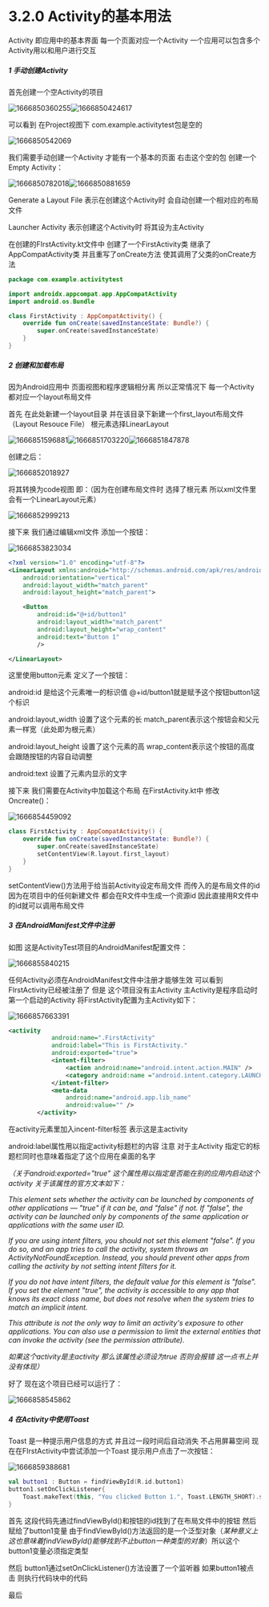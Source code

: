 # 3.2.0 Activity的基本用法

Activity 即应用中的基本界面 每一个页面对应一个Activity 一个应用可以包含多个Activity用以和用户进行交互

##### 1 手动创建Activity

首先创建一个空Activity的项目

![1666850360255](image/3.2.0Activity的基本用法/1666850360255.png)![1666850424617](image/3.2.0Activity的基本用法/1666850424617.png)

可以看到 在Project视图下 com.example.activitytest包是空的

![1666850542069](image/3.2.0Activity的基本用法/1666850542069.png)

我们需要手动创建一个Activity 才能有一个基本的页面 右击这个空的包 创建一个Empty Activity：

![1666850782018](image/3.2.0Activity的基本用法/1666850782018.png)![1666850881659](image/3.2.0Activity的基本用法/1666850881659.png)

Generate a Layout File 表示在创建这个Activity时 会自动创建一个相对应的布局文件

Launcher Activity 表示创建这个Activity时 将其设为主Activity

在创建的FIrstActivity.kt文件中 创建了一个FirstActivity类 继承了AppCompatActivity类 并且重写了onCreate方法 使其调用了父类的onCreate方法

```kotlin
package com.example.activitytest

import androidx.appcompat.app.AppCompatActivity
import android.os.Bundle

class FirstActivity : AppCompatActivity() {
    override fun onCreate(savedInstanceState: Bundle?) {
        super.onCreate(savedInstanceState)
    }
}
```

##### 2 创建和加载布局

因为Android应用中 页面视图和程序逻辑相分离 所以正常情况下 每一个Activity都对应一个layout布局文件

首先 在此处新建一个layout目录 并在该目录下新建一个first_layout布局文件（Layout Resouce File） 根元素选择LinearLayout

![1666851596881](image/3.2.0Activity的基本用法/1666851596881.png)![1666851703220](image/3.2.0Activity的基本用法/1666851703220.png)![1666851847878](image/3.2.0Activity的基本用法/1666851847878.png)

创建之后：

![1666852018927](image/3.2.0Activity的基本用法/1666852018927.png)

将其转换为code视图 即：（因为在创建布局文件时 选择了根元素 所以xml文件里会有一个LinearLayout元素）

![1666852999213](image/3.2.0Activity的基本用法/1666852999213.png)

接下来 我们通过编辑xml文件 添加一个按钮：

![1666853823034](image/3.2.0Activity的基本用法/1666853823034.png)

```xml
<?xml version="1.0" encoding="utf-8"?>
<LinearLayout xmlns:android="http://schemas.android.com/apk/res/android"
    android:orientation="vertical"
    android:layout_width="match_parent"
    android:layout_height="match_parent">

    <Button
        android:id="@+id/button1"
        android:layout_width="match_parent"
        android:layout_height="wrap_content"
        android:text="Button 1"
        />

</LinearLayout>
```

这里使用button元素 定义了一个按钮：

android:id 是给这个元素唯一的标识值 @+id/button1就是赋予这个按钮button1这个标识

android:layout_width 设置了这个元素的长 match_parent表示这个按钮会和父元素一样宽（此处即为根元素）

android:layout_height 设置了这个元素的高 wrap_content表示这个按钮的高度会跟随按钮的内容自动调整

android:text 设置了元素内显示的文字

接下来 我们需要在Activity中加载这个布局 在FirstActivity.kt中 修改Oncreate()：

![1666854459092](image/3.2.0Activity的基本用法/1666854459092.png)

```kotlin
class FirstActivity : AppCompatActivity() {
    override fun onCreate(savedInstanceState: Bundle?) {
        super.onCreate(savedInstanceState)
        setContentView(R.layout.first_layout)
    }
}
```

setContentView()方法用于给当前Activity设定布局文件 而传入的是布局文件的id 因为在项目中的任何新建文件 都会在R文件中生成一个资源id 因此直接用R文件中的id就可以调用布局文件

##### 3 在AndroidManifest文件中注册

如图 这是ActivityTest项目的AndroidManifest配置文件：

![1666855840215](image/3.2.0Activity的基本用法/1666855840215.png)

任何Activity必须在AndroidManifest文件中注册才能够生效 可以看到 FIrstActivity已经被注册了 但是 这个项目没有主Activity 主Activity是程序启动时第一个启动的Activity 将FirstActivity配置为主Activity如下：

![1666857663391](image/3.2.0Activity的基本用法/1666857663391.png)

```xml
<activity
            android:name=".FirstActivity"
            android:label="This is FirstActivity."
            android:exported="true">
            <intent-filter>
                <action android:name="android.intent.action.MAIN" />
                <category android:name ="android.intent.category.LAUNCHER" />
            </intent-filter>
            <meta-data
                android:name="android.app.lib_name"
                android:value="" />
        </activity>
```

在activity元素里加入incent-filter标签 表示这是主activity

android:label属性用以指定activity标题栏的内容 注意 对于主Activity 指定它的标题栏同时也意味着指定了这个应用在桌面的名字

*（关于android:exported="true" 这个属性用以指定是否能在别的应用内启动这个activity 关于该属性的官方文本如下：*

*This element sets whether the activity can be launched by components of other applications — "true" if it can be, and "false" if not. If "false", the activity can be launched only by components of the same application or applications with the same user ID.*

*If you are using intent filters, you should not set this element "false". If you do so, and an app tries to call the activity, system throws an ActivityNotFoundException. Instead, you should prevent other apps from calling the activity by not setting intent filters for it.*

*If you do not have intent filters, the default value for this element is "false". If you set the element "true", the activity is accessible to any app that knows its exact class name, but does not resolve when the system tries to match an implicit intent.*

*This attribute is not the only way to limit an activity's exposure to other applications. You can also use a permission to limit the external entities that can invoke the activity (see the permission attribute).*

*如果这个activity是主activity 那么该属性必须设为true 否则会报错 这一点书上并没有体现）*

好了 现在这个项目已经可以运行了：

![1666858545862](image/3.2.0Activity的基本用法/1666858545862.png)

##### 4 在Activity中使用Toast

Toast 是一种提示用户信息的方式 并且过一段时间后自动消失 不占用屏幕空间 现在在FIrstActivity中尝试添加一个Toast 提示用户点击了一次按钮：

![1666859388681](image/3.2.0Activity的基本用法/1666859388681.png)

```kotlin
val button1 : Button = findViewById(R.id.button1)
button1.setOnClickListener{
	Toast.makeText(this, "You clicked Button 1.", Toast.LENGTH_SHORT).show()
}
```

首先 这段代码先通过findViewById()和按钮的id找到了在布局文件中的按钮 然后赋给了button1变量 由于findViewById()方法返回的是一个泛型对象（*某种意义上 这也意味着findViewById()能够找到不止button一种类型的对象*）所以这个button1变量必须指定类型

然后 button1通过setOnClickListener()方法设置了一个监听器 如果button1被点击 则执行代码块中的代码

最后
